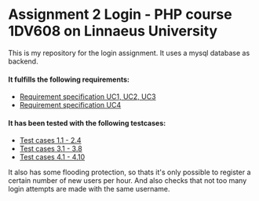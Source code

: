 # Assignment 2 Login - PHP course 1DV608 on Linnaeus University

This is my repository for the login assignment. It uses a mysql database as backend.

#### It fulfills the following requirements: 

-  [Requirement specification UC1, UC2, UC3](https://github.com/dntoll/1DV608/blob/master/Assignments/Assignment_2/Assignment2_Use_Cases.md)
-  [Requirement specification UC4](https://github.com/dntoll/1DV608/blob/master/Assignments/Assignment_4/UC4.md)

#### It has been tested with the following testcases:

-  [Test cases 1.1 - 2.4](https://github.com/dntoll/1DV608/blob/master/Assignments/Assignment_2/Assignment2_Test_Cases_Mandatory.md)
-  [Test cases 3.1 - 3.8](https://github.com/dntoll/1DV608/blob/master/Assignments/Assignment_2/Assignment2_Extra_Test_cases.md)
-  [Test cases 4.1 - 4.10](https://github.com/dntoll/1DV608/blob/master/Assignments/Assignment_4/TestCases.md)
   
It also has some flooding protection, so thats it's only possible to register a certain number of new users per hour. And also checks that not too many login attempts are made with the same username.
